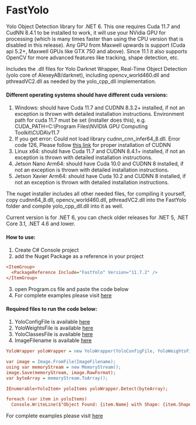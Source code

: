 # FastYolo

Yolo Object Detection library for .NET 6. This one requires Cuda 11.7 and CudNN 8.4.1 to be installed to work, it will use your NVidia GPU for processing (which is many times faster than using the CPU version that is disabled in this release). Any GPU from Maxwell upwards is support (Cuda api 5.2+, Maxwell GPUs like GTX 750 and above). Since 11.1 it also supports OpenCV for more advanced features like tracking, shape detection, etc.
			
Includes the .dll files for Yolo Darknet Wrapper, Real-Time Object Detection (yolo core of AlexeyAB/darknet), including opencv_world460.dll and pthreadVC2.dll as needed by the yolo_cpp_dll implementation.

#### Different operating systems should have different cuda versions:
1. Windows: should have Cuda 11.7 and CUDNN 8.3.2+ installed, if not an exception is thrown with detailed installation instructions.
Environment path for cuda 11.7 must be set (installer does this), e.g. CUDA_PATH=C:\Program Files\NVIDIA GPU Computing Toolkit\CUDA\v11.7
2. If you get error: Could not load library cudnn_cnn_infer64_8.dll. Error code 126, 
Please follow [this link](https://docs.nvidia.com/deeplearning/cudnn/install-guide/index.html#install-zlib-windows) for proper installation of CUDNN
3. Linux x64:  should have Cuda 11.7 and CUDNN 8.4.1+ installed, if not an exception is thrown with detailed installation instructions.
4. Jetson Nano Arm64:  should have Cuda 10.0 and CUDNN 8 installed, if not an exception is thrown with detailed installation instructions.
5. Jetson Xavier Arm64:  should have Cuda 10.2 and CUDNN 8 installed, if not an exception is thrown with detailed installation instructions.

The nuget installer includes all other needed files, for compiling it yourself, copy cudnn64_8.dll, opencv_world460.dll, pthreadVC2.dll into the FastYolo folder and compile yolo_cpp_dll.dll into it as well.

Current version is for .NET 6, you can check older releases for .NET 5, .NET Core 3.1, .NET 4.6 and lower.

#### How to use:

1. Create C# Console project
2. add the Nuget Package as a reference in your project 
 ```ini 
 <ItemGroup>
   <PackageReference Include="FastYolo" Version="11.7.2" />
 </ItemGroup>
 ```
3. open Program.cs file and paste the code below
4. For complete examples please visit [here](https://github.com/maalik0786/FastYolo/blob/master/FastYolo.TestApp/Program.cs)

#### Required files to run the code below:

1. YoloConfigFile is available [here](https://github.com/maalik0786/FastYolo/blob/master/FastYolo.Tests/Assets/yolov3-tiny.cfg)
2. YoloWeightsFile is available [here](https://pjreddie.com/media/files/yolov3-tiny.weights)
3. YoloClassesFile is available [here](https://github.com/maalik0786/FastYolo/blob/master/FastYolo.Tests/Assets/coco.names)
4. ImageFilename is available [here](https://github.com/maalik0786/FastYolo/blob/master/FastYolo.Tests/Assets/cars%20road.jpg)

```ini
YoloWrapper yoloWrapper = new YoloWrapper(YoloConfigFile, YoloWeightsFile, YoloClassesFile);

var image = Image.FromFile(ImageFilename);
using var memoryStream = new MemoryStream();
image.Save(memoryStream, image.RawFormat);
var byteArray = memoryStream.ToArray();

IEnumerable<YoloItem> yoloItems yoloWrapper.Detect(byteArray);

foreach (var item in yoloItems)
  Console.WriteLine($"Object Found: {item.Name} with Shape: {item.Shape}, X: {item.X}, Y: {item.Y}, Width: {item.Width}, Height: {item.Height}"); 
```
For complete examples please visit [here](https://github.com/maalik0786/FastYolo/blob/master/FastYolo.Tests/YoloWrapperTests.cs)
